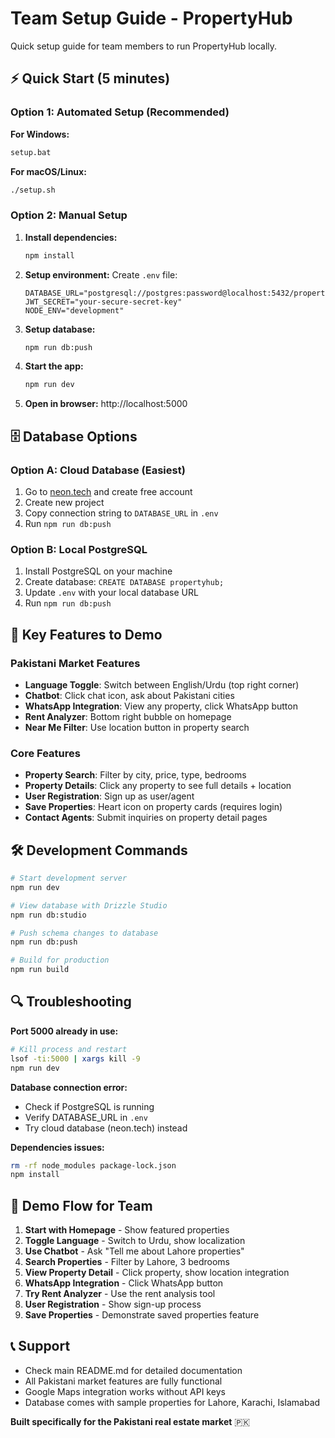 # Team Setup Guide - PropertyHub

Quick setup guide for team members to run PropertyHub locally.

## ⚡ Quick Start (5 minutes)

### Option 1: Automated Setup (Recommended)

**For Windows:**
```bash
setup.bat
```

**For macOS/Linux:**
```bash
./setup.sh
```

### Option 2: Manual Setup

1. **Install dependencies:**
   ```bash
   npm install
   ```

2. **Setup environment:**
   Create `.env` file:
   ```env
   DATABASE_URL="postgresql://postgres:password@localhost:5432/propertyhub"
   JWT_SECRET="your-secure-secret-key"
   NODE_ENV="development"
   ```

3. **Setup database:**
   ```bash
   npm run db:push
   ```

4. **Start the app:**
   ```bash
   npm run dev
   ```

5. **Open in browser:**
   http://localhost:5000

## 🗄️ Database Options

### Option A: Cloud Database (Easiest)
1. Go to [neon.tech](https://neon.tech) and create free account
2. Create new project
3. Copy connection string to `DATABASE_URL` in `.env`
4. Run `npm run db:push`

### Option B: Local PostgreSQL
1. Install PostgreSQL on your machine
2. Create database: `CREATE DATABASE propertyhub;`
3. Update `.env` with your local database URL
4. Run `npm run db:push`

## 🎯 Key Features to Demo

### Pakistani Market Features
- **Language Toggle**: Switch between English/Urdu (top right corner)
- **Chatbot**: Click chat icon, ask about Pakistani cities
- **WhatsApp Integration**: View any property, click WhatsApp button
- **Rent Analyzer**: Bottom right bubble on homepage
- **Near Me Filter**: Use location button in property search

### Core Features
- **Property Search**: Filter by city, price, type, bedrooms
- **Property Details**: Click any property to see full details + location
- **User Registration**: Sign up as user/agent
- **Save Properties**: Heart icon on property cards (requires login)
- **Contact Agents**: Submit inquiries on property detail pages

## 🛠️ Development Commands

```bash
# Start development server
npm run dev

# View database with Drizzle Studio
npm run db:studio

# Push schema changes to database
npm run db:push

# Build for production
npm run build
```

## 🔍 Troubleshooting

**Port 5000 already in use:**
```bash
# Kill process and restart
lsof -ti:5000 | xargs kill -9
npm run dev
```

**Database connection error:**
- Check if PostgreSQL is running
- Verify DATABASE_URL in `.env`
- Try cloud database (neon.tech) instead

**Dependencies issues:**
```bash
rm -rf node_modules package-lock.json
npm install
```

## 📱 Demo Flow for Team

1. **Start with Homepage** - Show featured properties
2. **Toggle Language** - Switch to Urdu, show localization
3. **Use Chatbot** - Ask "Tell me about Lahore properties"
4. **Search Properties** - Filter by Lahore, 3 bedrooms
5. **View Property Detail** - Click property, show location integration
6. **WhatsApp Integration** - Click WhatsApp button
7. **Try Rent Analyzer** - Use the rent analysis tool
8. **User Registration** - Show sign-up process
9. **Save Properties** - Demonstrate saved properties feature

## 📞 Support

- Check main README.md for detailed documentation
- All Pakistani market features are fully functional
- Google Maps integration works without API keys
- Database comes with sample properties for Lahore, Karachi, Islamabad

**Built specifically for the Pakistani real estate market** 🇵🇰